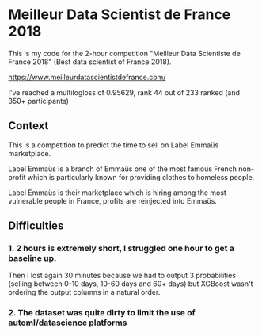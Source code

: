 # Meilleur Data Scientist de France 2018

This is my code for the 2-hour competition "Meilleur Data Scientiste de France 2018" (Best data scientist of France 2018).

https://www.meilleurdatascientistdefrance.com/

I've reached a multilogloss of 0.95629, rank 44 out of 233 ranked (and 350+ participants)

## Context

This is a competition to predict the time to sell on Label Emmaüs marketplace.

Label Emmaüs is a branch of Emmaüs one of the most famous French non-profit which is particularly known
for providing clothes to homeless people.

Label Emmaüs is their marketplace which is hiring among the most vulnerable people in France, profits are reinjected into Emmaüs.

## Difficulties

### 1. 2 hours is extremely short, I struggled one hour to get a baseline up.

Then I lost again 30 minutes because we had to output 3 probabilities
(selling between 0-10 days, 10-60 days and 60+ days) but XGBoost wasn't ordering the output columns
in a natural order.

### 2. The dataset was quite dirty to limit the use of automl/datascience platforms
